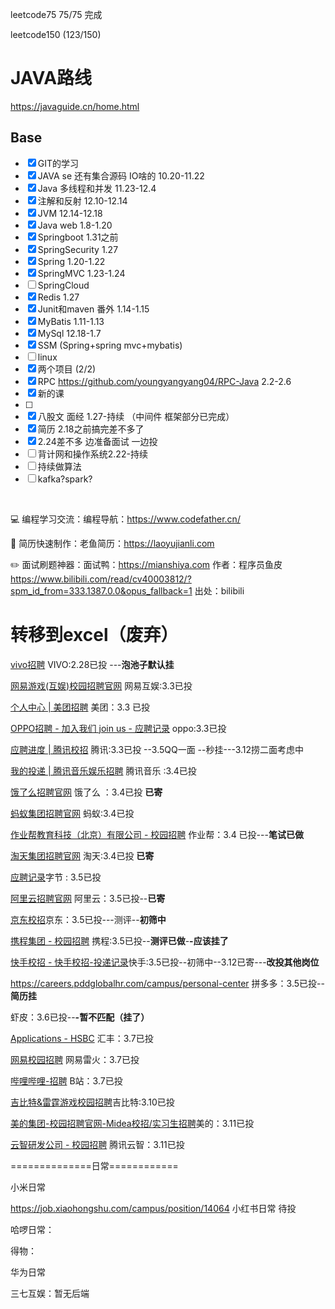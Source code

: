    

leetcode75  75/75 完成

leetcode150 (123/150)

# JAVA路线 

https://javaguide.cn/home.html

## Base

- [x] GIT的学习 
- [x] JAVA se  还有集合源码 IO啥的 10.20-11.22
- [x] Java 多线程和并发  11.23-12.4
- [x] 注解和反射 12.10-12.14
- [x] JVM     12.14-12.18
- [x] Java web   1.8-1.20
- [x] Springboot  1.31之前
- [x] SpringSecurity 1.27
- [x] Spring 1.20-1.22
- [x] SpringMVC  1.23-1.24
- [ ] SpringCloud
- [x] Redis   1.27
- [x] Junit和maven 番外 1.14-1.15
- [x] MyBatis 1.11-1.13
- [x] MySql 12.18-1.7
- [x] SSM (Spring+spring mvc+mybatis)
- [ ] linux
- [x] 两个项目 (2/2)
- [x] RPC   https://github.com/youngyangyang04/RPC-Java  2.2-2.6
- [x] 新的课
- [ ] 
- [x] 八股文 面经  1.27-持续    （中间件 框架部分已完成）
- [x] 简历  2.18之前搞完差不多了   
- [x] 2.24差不多 边准备面试 一边投
- [ ] 背计网和操作系统2.22-持续
- [ ] 持续做算法
- [ ] kafka?spark?

​	     





💻 编程学习交流：编程导航：https://www.codefather.cn/

📃 简历快速制作：老鱼简历：https://laoyujianli.com   

✏️ 面试刷题神器：面试鸭：https://mianshiya.com  作者：程序员鱼皮 https://www.bilibili.com/read/cv40003812/?spm_id_from=333.1387.0.0&opus_fallback=1 出处：bilibili







# 转移到excel（废弃）



   [vivo招聘](https://hr-campus.vivo.com/personal/deliveryRecord)  VIVO:2.28已投 ---**泡池子默认挂**

 [网易游戏(互娱)校园招聘官网](https://game.campus.163.com/resume) 网易互娱:3.3已投   

[个人中心 | 美团招聘](https://zhaopin.meituan.com/web/personalCenter/resumeDetail?type=campus&mode=view&staffSsoId=2943436)  美团：3.3 已投 

[OPPO招聘 - 加入我们 join us - 应聘记录](https://careers.oppo.com/university/oppo/center/history) oppo:3.3已投    

[应聘进度 | 腾讯校招](https://join.qq.com/progress.html)  腾讯:3.3已投 --3.5QQ一面 --秒挂---3.12捞二面考虑中

[我的投递 | 腾讯音乐娱乐招聘](https://join.tencentmusic.com/deliver)  腾讯音乐 :3.4已投

[饿了么招聘官网](https://talent.ele.me/personal/campus-application?lang=zh) 饿了么 ：3.4已投  **已寄**

[蚂蚁集团招聘官网](https://talent.antgroup.com/personal/campus-application) 蚂蚁:3.4已投

[作业帮教育科技（北京）有限公司 - 校园招聘](https://app.mokahr.com/campus-recruitment/zuoyebang/150514?locale=zh-CN#/candidateHome/applications) 作业帮：3.4 已投---**笔试已做**

[淘天集团招聘官网](https://talent.taotian.com/personal/campus-application?lang=zh) 淘天:3.4已投  **已寄**

[应聘记录](https://jobs.bytedance.com/experienced/position/application)字节   : 3.5已投

[阿里云招聘官网](https://careers.aliyun.com/personal/campus-application?lang=zh)   阿里云：3.5已投--**已寄**

[京东校招](https://campus.jd.com/#/myDeliver?type=present)京东：3.5已投---测评--**初筛中**

[携程集团 - 校园招聘](https://campus.ctrip.com/campus-recruitment/trip/37757/#/candidateHome/applications) 携程:3.5已投--**测评已做**-**-应该挂了**

[快手校招 - 快手校招-投递记录](https://campus.kuaishou.cn/#/campus/my-apply)快手:3.5已投--初筛中--3.12已寄---**改投其他岗位**

https://careers.pddglobalhr.com/campus/personal-center 拼多多：3.5已投--**简历挂**

虾皮：3.6已投--**-暂不匹配（挂了）**

[Applications - HSBC](https://hsbcearlycareers.groupgti.com/Application/List) 汇丰：3.7已投

[网易校园招聘](https://campus.163.com/app/personal/apply?tab=leihuo)  网易雷火：3.7已投

[哔哩哔哩-招聘](https://jobs.bilibili.com/campus/records?token=1595ef3e-f0c5-4277-9ef2-139f4754c48b)  B站：3.7已投

[吉比特&雷霆游戏校园招聘](https://hr.g-bits.com/web/index.html#/center-web/recruit-query)吉比特:3.10已投

[美的集团-校园招聘官网-Midea校招/实习生招聘](https://careers.midea.com/schoolOut/post)美的：3.11已投

[云智研发公司 - 校园招聘](https://join.tencent-cloud.com/campus-recruitment/csig/20001#/candidateHome/applications) 腾讯云智：3.11已投

==============日常============

小米日常

https://job.xiaohongshu.com/campus/position/14064  小红书日常 待投

哈啰日常：

得物：

华为日常

 

三七互娱：暂无后端



